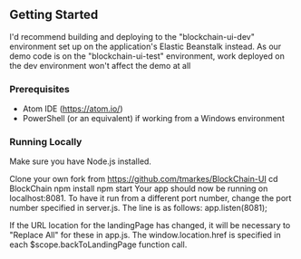 ## Getting Started

I'd recommend building and deploying to the "blockchain-ui-dev" environment set up on the application's Elastic Beanstalk instead.
As our demo code is on the "blockchain-ui-test" environment, work deployed on the dev environment won't affect the demo at all

### Prerequisites

- Atom IDE (https://atom.io/)
- PowerShell (or an equivalent) if working from a Windows environment

### Running Locally

Make sure you have Node.js installed.

Clone your own fork from https://github.com/tmarkes/BlockChain-UI
cd BlockChain
npm install
npm start
Your app should now be running on localhost:8081.
To have it run from a different port number, change the port number specified in server.js. The line is as follows:
  app.listen(8081);

If the URL location for the landingPage has changed, it will be necessary to "Replace All" for these in app.js.
The window.location.href is specified in each $scope.backToLandingPage function call.
